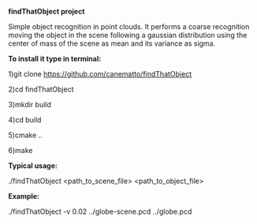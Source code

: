 **findThatObject project**


Simple object recognition in point clouds. It performs a coarse recognition moving the object in the scene following a gaussian distribution using the center of mass of the scene as mean and its variance as sigma.


**To install it type in terminal:**


1)git clone https://github.com/canematto/findThatObject

2)cd findThatObject

3)mkdir build

4)cd build

5)cmake ..

6)make


**Typical usage:**

./findThatObject <options> <path_to_scene_file> <path_to_object_file> 


**Example:**

./findThatObject -v 0.02 ../globe-scene.pcd ../globe.pcd
